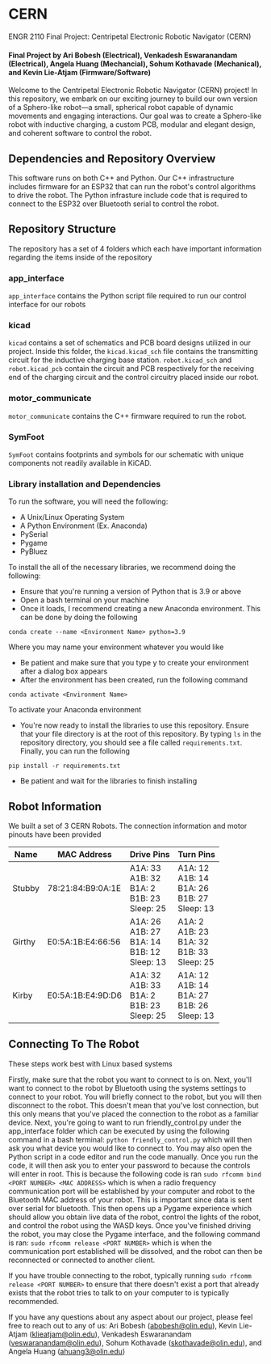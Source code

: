 # CERN
ENGR 2110 Final Project: Centripetal Electronic Robotic Navigator (CERN)

#### Final Project by Ari Bobesh (Electrical), Venkadesh Eswaranandam (Electrical), Angela Huang (Mechancial), Sohum Kothavade (Mechanical), and Kevin Lie-Atjam (Firmware/Software)

Welcome to the Centripetal Electronic Robotic Navigator (CERN) project! In this repository, we embark on our exciting journey to build our own version of a Sphero-like robot—a small, spherical robot capable of dynamic movements and engaging interactions. Our goal was to create a Sphero-like robot with inductive charging, a custom PCB, modular and elegant design, and coherent software to control the robot.

## Dependencies and Repository Overview
This software runs on both C++ and Python. Our C++ infrastructure includes firmware for an ESP32 that can run the robot's control algorithms to drive the robot. The Python infrasture include code that is required to connect to the ESP32 over Bluetooth serial to control the robot.

## Repository Structure
The repository has a set of 4 folders which each have important information regarding the items inside of the repository

### app_interface
`app_interface` contains the Python script file required to run our control interface for our robots

### kicad
`kicad` contains a set of schematics and PCB board designs utilized in our project. Inside this folder, the `kicad.kicad_sch` file contains the transmitting circuit for the inductive charging base station. `robot.kicad_sch` and `robot.kicad_pcb` contain the circuit and PCB respectively for the receiving end of the charging circuit and the control circuitry placed inside our robot.

### motor_communicate
`motor_communicate` contains the C++ firmware required to run the robot.

### SymFoot
`SymFoot` contains footprints and symbols for our schematic with unique components not readily available in KiCAD.

### Library installation and Dependencies
To run the software, you will need the following:
* A Unix/Linux Operating System
* A Python Environment (Ex. Anaconda)
* PySerial
* Pygame
* PyBluez

To install the all of the necessary libraries, we recommend doing the following:
* Ensure that you're running a version of Python that is 3.9 or above
* Open a bash terminal on your machine
* Once it loads, I recommend creating a new Anaconda environment. This can be done by doing the following
```
conda create --name <Environment Name> python=3.9
```
Where you may name your environment whatever you would like
* Be patient and make sure that you type y to create your environment after a dialog box appears
* After the environment has been created, run the following command
```
conda activate <Environment Name>
```
To activate your Anaconda environment
* You're now ready to install the libraries to use this repository. Ensure that your file directory is at the root of this repository. By typing `ls` in the repository directory, you should see a file called `requirements.txt`. Finally, you can run the following

```
pip install -r requirements.txt
```
* Be patient and wait for the libraries to finish installing

## Robot Information
We built a set of 3 CERN Robots. The connection information and motor pinouts have been provided

| Name | MAC Address | Drive Pins | Turn Pins |
| ------- | ----- | ----- | ----- |
| Stubby | 78:21:84:B9:0A:1E | A1A: 33<br /> A1B: 32<br /> B1A: 2<br /> B1B: 23<br /> Sleep: 25| A1A: 12<br /> A1B: 14<br /> B1A: 26<br /> B1B: 27<br /> Sleep: 13|
| Girthy | E0:5A:1B:E4:66:56 | A1A: 26<br /> A1B: 27<br /> B1A: 14<br /> B1B: 12<br /> Sleep: 13| A1A: 2<br /> A1B: 23<br /> B1A: 32<br /> B1B: 33<br /> Sleep: 25
| Kirby | E0:5A:1B:E4:9D:D6 | A1A: 32<br /> A1B: 33<br /> B1A: 2<br /> B1B: 23<br /> Sleep: 25| A1A: 12<br /> A1B: 14<br /> B1A: 27<br /> B1B: 26<br /> Sleep: 13

## Connecting To The Robot

These steps work best with Linux based systems

Firstly, make sure that the robot you want to connect to is on. Next, you'll want to connect to the robot by Bluetooth using the systems settings to connect to your robot. You will briefly connect to the robot, but you will then disconnect to the robot. This doesn't mean that you've lost connection, but this only means that you've placed the connection to the robot as a familiar device. Next, you're going to want to run friendly_control.py under the app_interface folder which can be executed by using the following command in a bash terminal: `python friendly_control.py` which will then ask you what device you would like to connect to. You may also open the Python script in a code editor and run the code manually. Once you run the code, it will then ask you to enter your password to because the controls will enter in root. This is because the following code is ran `sudo rfcomm bind <PORT NUMBER> <MAC ADDRESS>` which is when a radio frequency communication port will be established by your computer and robot to the Bluetooth MAC address of your robot. This is important since data is sent over serial for bluetooth. This then opens up a Pygame experience which should allow you obtain live data of the robot, control the lights of the robot, and control the robot using the WASD keys. Once you've finished driving the robot, you may close the Pygame interface, and the following command is ran: `sudo rfcomm release <PORT NUMBER>` which is when the communication port established will be dissolved, and the robot can then be reconnected or connected to another client.

If you have trouble connecting to the robot, typically running `sudo rfcomm release <PORT NUMBER>` to ensure that there doesn't exist a port that already exists that the robot tries to talk to on your computer to is typically recommended.

If you have any questions about any aspect about our project, please feel free to reach out to any of us: Ari Bobesh (abobesh@olin.edu), Kevin Lie-Atjam (klieatjam@olin.edu), Venkadesh Eswaranandam (veswaranandam@olin.edu), Sohum Kothavade (skothavade@olin.edu), and Angela Huang (ahuang3@olin.edu)
